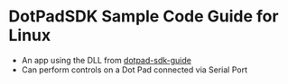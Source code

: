 # DotPadSDK Sample Code Guide for Linux
* An app using the DLL from [dotpad-sdk-guide](https://github.com/dotincorp/dotpad-sdk-guide)
* Can perform controls on a Dot Pad connected via Serial Port

